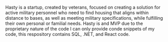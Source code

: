 Hasty is a startup, created by veterans, focused on creating a solution for active military personnel who need to find housing that aligns within distance to bases, as well as meeting military specifications, while fulfilling their own personal or familial needs. Hasty is and MVP due to the proprietary nature of the code I can only provide conde snippets of my code, this respository contains SQL, .NET, and React code.
